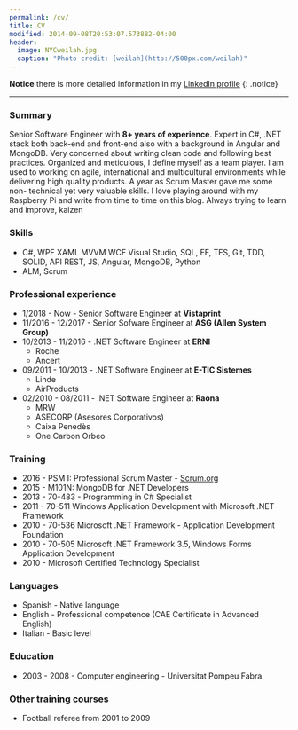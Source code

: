 ```yaml
---
permalink: /cv/
title: CV
modified: 2014-09-08T20:53:07.573882-04:00
header:	
  image: NYCweilah.jpg
  caption: "Photo credit: [weilah](http://500px.com/weilah)"
---
```


**Notice** there is more detailed information in my [LinkedIn profile](http://linkedin.com/in/juanpallares) 
{: .notice}

---

### Summary

Senior Software Engineer with **8+ years of experience**. Expert in C#, .NET stack both back-end and front-end also with a background in Angular and MongoDB. Very concerned about writing clean code and following best practices. Organized and meticulous, I define myself as a team player. I am used to working on agile, international and multicultural environments while delivering high quality products. A year as Scrum Master gave me some non- technical yet very valuable skills. I love playing around with my Raspberry Pi and write from time to time on this blog. Always trying to learn and improve, kaizen

### Skills

* C#, WPF XAML MVVM WCF Visual Studio, SQL, EF, TFS, Git, TDD, SOLID, API REST, JS, Angular, MongoDB, Python
* ALM, Scrum

### Professional experience

* 1/2018 - Now - Senior Software Engineer at **Vistaprint**
* 11/2016 - 12/2017 - Senior Sofware Engineer at **ASG (Allen System Group)**
* 10/2013 - 11/2016 - .NET Software Engineer at **ERNI**
	* Roche
	* Ancert
* 09/2011 - 10/2013 - .NET Software Engineer at **E-TIC Sistemes**
	* Linde
	* AirProducts
* 02/2010 - 08/2011 - .NET Software Engineer at **Raona**
	* MRW
	* ASECORP (Asesores Corporativos)
	* Caixa Penedès
	* One Carbon Orbeo

### Training

* 2016 - PSM I: Professional Scrum Master - [Scrum.org](scrum.org)
* 2015 - M101N: MongoDB for .NET Developers
* 2013 - 70-483 - Programming in C# Specialist
* 2011 - 70-511 Windows Application Development with Microsoft .NET Framework
* 2010 - 70-536 Microsoft .NET Framework - Application Development Foundation
* 2010 - 70-505 Microsoft .NET Framework 3.5, Windows Forms Application Development
* 2010 - Microsoft Certified Technology Specialist
	
### Languages

* Spanish - Native language
* English - Professional competence (CAE Certificate in Advanced English)
* Italian - Basic level

### Education

* 2003 - 2008 - Computer engineering - Universitat Pompeu Fabra

### Other training courses

* Football referee from 2001 to 2009